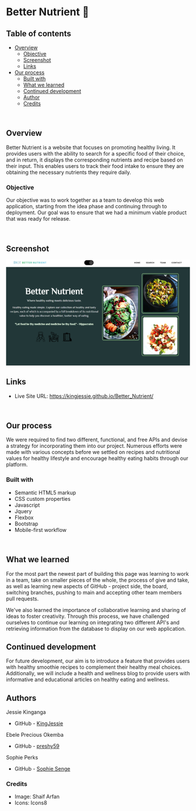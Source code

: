 # Better Nutrient  🥗

## Table of contents

- [Overview](#overview)
  - [Objective](#objective)
  - [Screenshot](#screenshot)
  - [Links](#links)
- [Our process](#my-process)
  - [Built with](#built-with)
  - [What we learned](#what-i-learned)
  - [Continued development](#continued-development)
  - [Author](#author)
  - [Credits](#credits)

<br>

## Overview

Better Nutrient is a website that focuses on promoting healthy living. It provides users with the ability to search for a specific food of their choice, and in return, it displays the corresponding nutrients and recipe based on their input. This enables users to track their food intake to ensure they are obtaining the necessary nutrients they require daily.


### Objective

Our objective was to work together as a team to develop this web application, starting from the idea phase and continuing through to deployment. Our goal was to ensure that we had a minimum viable product that was ready for release.

<br>

## Screenshot
![Screenshot of the website](./assets/images/BN-screenshot.png)



## Links

- Live Site URL: https://kingjessie.github.io/Better_Nutrient/
<br>


## Our process
We were required to find two different, functional, and free APIs and devise a strategy for incorporating them into our project. Numerous efforts were made with various concepts before we settled on recipes and nutritional values for healthy lifestyle and encourage healthy eating habits through our platform.

### Built with

- Semantic HTML5 markup
- CSS custom properties
- Javascript
- Jquery
- Flexbox
- Bootstrap
- Mobile-first workflow


<br>

## What we learned
For the most part the newest part of building this page was learning to work in a team, take on smaller pieces of the whole, the process of give and take, as well as learning new aspects of GitHub - project side, the board, switching branches, pushing to main and accepting other team members pull requests.
<br>


We've also learned the importance of collaborative learning and sharing of ideas to foster creativity. Through this process, we have challenged ourselves to continue our learning on integrating two different API's and retrieving information from the database to display on our web application.
<br>


## Continued development

For future development, our aim is to introduce a feature that provides users with healthy smoothie recipes to complement their healthy meal choices.
Additionally, we will include a health and wellness blog to provide users with informative and educational articles on healthy eating and wellness.
<br>


## Authors
Jessie Kinganga
- GitHub - [KingJessie](https://github.com/KingJessie)

Ebele Precious Okemba
- GitHub - [preshy59](https://github.com/preshy59)

Sophie Perks
- GitHub - [Sophie Senge](https://github.com/Sophie-Senge)

### Credits

- Image: Shaif Arfan
- Icons: Icons8

